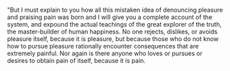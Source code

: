 "But I must explain to you how all this mistaken idea of
denouncing pleasure and praising pain was born and I will give you
a complete account of the system, and expound the actual teachings of
the great explorer of the truth, the master-builder of human
happiness. No one rejects, dislikes, or avoids pleasure itself,
because it is pleasure, but because those who do not know how to
pursue pleasure rationally encounter consequences that are
extremely painful. Nor again is there anyone who loves or pursues
or desires to obtain pain of itself, because it is pain.